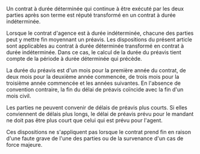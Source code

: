 Un contrat à durée déterminée qui continue à être exécuté par les deux parties après son terme est réputé transformé en un contrat à durée indéterminée.

Lorsque le contrat d'agence est à durée indéterminée, chacune des parties peut y mettre fin moyennant un préavis. Les dispositions du présent article sont applicables au contrat à durée déterminée transformé en contrat à durée indéterminée. Dans ce cas, le calcul de la durée du préavis tient compte de la période à durée déterminée qui précède.

La durée du préavis est d'un mois pour la première année du contrat, de deux mois pour la deuxième année commencée, de trois mois pour la troisième année commencée et les années suivantes. En l'absence de convention contraire, la fin du délai de préavis coïncide avec la fin d'un mois civil.

Les parties ne peuvent convenir de délais de préavis plus courts. Si elles conviennent de délais plus longs, le délai de préavis prévu pour le mandant ne doit pas être plus court que celui qui est prévu pour l'agent.

Ces dispositions ne s'appliquent pas lorsque le contrat prend fin en raison d'une faute grave de l'une des parties ou de la survenance d'un cas de force majeure.
